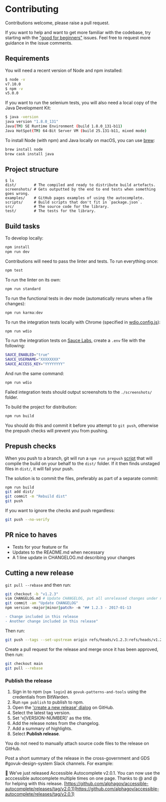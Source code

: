 # Contributing

Contributions welcome, please raise a pull request.

If you want to help and want to get more familiar with the codebase, try starting with the ["good for beginners"](https://github.com/alphagov/accessible-autocomplete/issues?q=is%3Aissue+is%3Aopen+label%3A%22good+for+beginners%22) issues. Feel free to request more guidance in the issue comments.

## Requirements

You will need a recent version of Node and npm installed:

```bash
$ node -v
v7.10.0
$ npm -v
v5.0.0
```

If you want to run the selenium tests, you will also need a local copy of the Java Development Kit:

```bash
$ java -version
java version "1.8.0_131"
Java(TM) SE Runtime Environment (build 1.8.0_131-b11)
Java HotSpot(TM) 64-Bit Server VM (build 25.131-b11, mixed mode)
```

To install Node (with npm) and Java locally on macOS, you can use [brew](https://brew.sh/):

```bash
brew install node
brew cask install java
```

## Project structure

```
$ ls
dist/        # The compiled and ready to distribute build artefacts.
screenshots/ # Gets outputted by the end to end tests when something goes wrong.
examples/    # GitHub pages examples of using the autocomplete.
scripts/     # Build scripts that don't fit in `package.json`.
src/         # The source code for the library.
test/        # The tests for the library.
```

## Build tasks

To develop locally:

```bash
npm install
npm run dev
```

Contributions will need to pass the linter and tests. To run everything once:

```bash
npm test
```

To run the linter on its own:

```bash
npm run standard
```

To run the functional tests in dev mode (automatically reruns when a file changes):

```bash
npm run karma:dev
```

To run the integration tests locally with Chrome (specified in [wdio.config.js](test/wdio.config.js)):

```bash
npm run wdio
```

To run the integration tests on [Sauce Labs](https://saucelabs.com/), create a `.env` file with the following:

```bash
SAUCE_ENABLED="true"
SAUCE_USERNAME="XXXXXXXX"
SAUCE_ACCESS_KEY="YYYYYYYY"
```

And run the same command:

```bash
npm run wdio
```

Failed integration tests should output screenshots to the `./screenshots/` folder.

To build the project for distribution:

```bash
npm run build
```

You should do this and commit it before you attempt to `git push`, otherwise the prepush checks will prevent you from pushing.

## Prepush checks

When you push to a branch, git will run a `npm run prepush` [script](scripts/check-staged.mjs) that will compile the build on your behalf to the `dist/` folder. If it then finds unstaged files in `dist/`, it will fail your push.

The solution is to commit the files, preferably as part of a separate commit:

```bash
npm run build
git add dist/
git commit -m "Rebuild dist"
git push
```

If you want to ignore the checks and push regardless:

```bash
git push --no-verify
```

## PR nice to haves

- Tests for your feature or fix
- Updates to the README.md when necessary
- A 1 line update in CHANGELOG.md describing your changes

## Cutting a new release

`git pull --rebase` and then run:

```bash
git checkout -b "v1.2.3"
vim CHANGELOG.md # Update CHANGELOG, put all unreleased changes under new heading.
git commit -am "Update CHANGELOG"
npm version <major|minor|patch> -m "## 1.2.3 - 2017-01-13

- Change included in this release
- Another change included in this release"
```

Then run:
```bash
git push --tags --set-upstream origin refs/heads/v1.2.3:refs/heads/v1.2.3
```

Create a pull request for the release and merge once it has been approved, then run:

```bash
git checkout main
git pull --rebase
```

### Publish the release

  1. Sign in to npm (`npm login`) as `govuk-patterns-and-tools` using the credentials from BitWarden.
  2. Run `npm publish` to publish to npm.
  3. Open the ['create a new release' dialog](https://github.com/alphagov/accessible-autocomplete/releases/new) on GitHub.
  4. Select the latest tag version.
  5. Set 'v[VERSION-NUMBER]' as the title.
  6. Add the release notes from the changelog.
  7. Add a summary of highlights.
  8. Select **Publish release**.

You do not need to manually attach source code files to the release on GitHub.

Post a short summary of the release in the cross-government and GDS #govuk-design-system Slack channels. For example:

🚀 We’ve just released Accessible Autocomplete v2.0.1. You can now use the acccessible autocomplete multiple times on one page. Thanks to @<SLACK-NAME> and @<SLACK-NAME> for helping with this release. [https://github.com/alphagov/accessible-autocomplete/releases/tag/v2.0.1](https://github.com/alphagov/accessible-autocomplete/releases/tag/v2.0.1)
